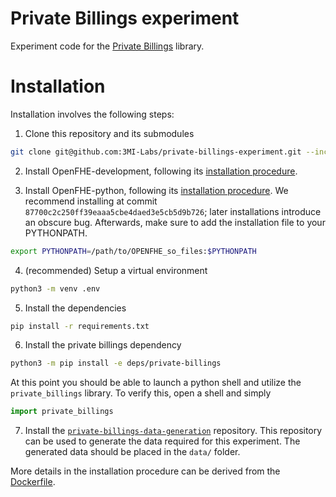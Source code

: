 # Private Billings experiment
Experiment code for the [Private Billings](https://github.com/3MI-Labs/private-billings) library.

# Installation
Installation involves the following steps:
1. Clone this repository and its submodules
```sh
git clone git@github.com:3MI-Labs/private-billings-experiment.git --include-submodules
```

2. Install OpenFHE-development, following its [installation procedure](https://openfhe-development.readthedocs.io/en/latest/sphinx_rsts/intro/installation/installation.html).

3. Install OpenFHE-python, following its [installation procedure](https://github.com/openfheorg/openfhe-python/tree/main?tab=readme-ov-file#linux).
We recommend installing at commit `87700c2c250ff39eaaa5cbe4daed3e5cb5d9b726`; later installations introduce an obscure bug.
Afterwards, make sure to add the installation file to your PYTHONPATH.
```sh
export PYTHONPATH=/path/to/OPENFHE_so_files:$PYTHONPATH
```

4. (recommended) Setup a virtual environment
```sh
python3 -m venv .env
```

5. Install the dependencies
```sh
pip install -r requirements.txt
```

6. Install the private billings dependency
```sh
python3 -m pip install -e deps/private-billings
```

At this point you should be able to launch a python shell and utilize the `private_billings` library.
To verify this, open a shell and simply
```python
import private_billings
```

7. Install the [`private-billings-data-generation`](https://github.com/3MI-Labs/private-billings-data-generation) repository.
This repository can be used to generate the data required for this experiment.
The generated data should be placed in the `data/` folder.

More details in the installation procedure can be derived from the [Dockerfile](docker/Dockerfile).
